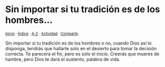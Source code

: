 # Sin importar si tu tradición es de los hombres...
<sup>[Inicio](https://github.com/jucardus.github.io/repo/blob/main/readme.md) · [Índice](https://github.com/jucardus.github.io/repo/blob/main/indices/reflexiones.md) · [A-Z](https://github.com/jucardus.github.io/repo/blob/main/indices/alfabetico.md) · [Actividad](https://github.com/jucardus.github.io/repo/blob/main/indices/actividad.md) · [Compartir](https://x.com/intent/tweet?text=Reflexiones%20-%20Sin%20importar%20si%20tu%20tradici%C3%B3n%20es%20de%20los%20hombres...%0A%E2%86%92%20https%3A%2F%2Fgithub.com%2Fjucardus%2Frepo%2Fblob%2Fmain%2Fcontenido%2F25%2F04%2F23%2Fsin-importar-si-tu-tradicion.md%0A%0A%23rflxns_jucardus%0A%40jucardus)</sup>

Sin importar si tu tradición es de los hombres o no, cuando Dios así lo disponga, tendrás que hallarte solo en el desierto para tomar la decisión correcta. Te parecerá el fin, pero es sólo el inicio. Creerás que mueres de hambre, pero Dios te dará el sustento, palabra de vida.
